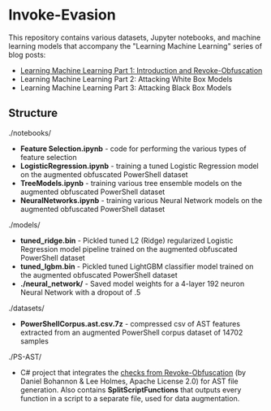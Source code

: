 # Invoke-Evasion

This repository contains various datasets, Jupyter notebooks, and machine learning models that accompany the "Learning Machine Learning" series of blog posts:

- [Learning Machine Learning Part 1: Introduction and Revoke-Obfuscation](https://posts.specterops.io/learning-machine-learning-part-1-introduction-and-revoke-obfuscation-c73033184f0)
- Learning Machine Learning Part 2: Attacking White Box Models
- Learning Machine Learning Part 3: Attacking Black Box Models

## Structure

./notebooks/
- **Feature Selection.ipynb** - code for performing the various types of feature selection
- **LogisticRegression.ipynb** - training a tuned Logistic Regression model on the augmented obfuscated PowerShell dataset
- **TreeModels.ipynb** - training various tree ensemble models on the augmented obfuscated PowerShell dataset
- **NeuralNetworks.ipynb** - training various Neural Network models on the augmented obfuscated PowerShell dataset

./models/
- **tuned_ridge.bin** - Pickled tuned L2 (Ridge) regularized Logistic Regression model pipeline trained on the augmented obfuscated PowerShell dataset
- **tuned_lgbm.bin** - Pickled tuned LightGBM classifier model trained on the augmented obfuscated PowerShell dataset
- **./neural_network/** - Saved model weights for a 4-layer 192 neuron Neural Network with a dropout of .5

./datasets/
- **PowerShellCorpus.ast.csv.7z** - compressed csv of AST features extracted from an augmented PowerShell corpus dataset of 14702 samples

./PS-AST/
- C# project that integrates the [checks from Revoke-Obfuscation](https://github.com/danielbohannon/Revoke-Obfuscation/tree/master/Checks) (by Daniel Bohannon & Lee Holmes, Apache License 2.0) for AST file generation. Also contains **SplitScriptFunctions** that outputs every function in a script to a separate file, used for data augmentation.
